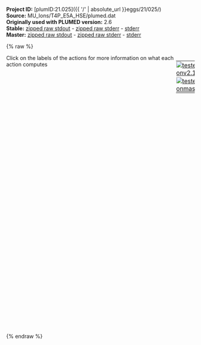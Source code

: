 **Project ID:** [plumID:21.025]({{ '/' | absolute_url }}eggs/21/025/)  
**Source:** MU_Ions/T4P_E5A_HSE/plumed.dat  
**Originally used with PLUMED version:** 2.6  
**Stable:** [zipped raw stdout](plumed.dat.plumed.stdout.txt.zip) - [zipped raw stderr](plumed.dat.plumed.stderr.txt.zip) - [stderr](plumed.dat.plumed.stderr)  
**Master:** [zipped raw stdout](plumed.dat.plumed_master.stdout.txt.zip) - [zipped raw stderr](plumed.dat.plumed_master.stderr.txt.zip) - [stderr](plumed.dat.plumed_master.stderr)  

{% raw %}
<div style="width: 100%; float:left">
<div style="width: 90%; float:left" id="value_details_data/MU_Ions/T4P_E5A_HSE/plumed.dat"> Click on the labels of the actions for more information on what each action computes </div>
<div style="width: 10%; float:left"><table><tr><td style="padding:1px"><a href="plumed.dat.plumed.stderr"><img src="https://img.shields.io/badge/v2.10-passing-green.svg" alt="tested onv2.10" /></a></td></tr><tr><td style="padding:1px"><a href="plumed.dat.plumed_master.stderr"><img src="https://img.shields.io/badge/master-passing-green.svg" alt="tested onmaster" /></a></td></tr></table></div></div>
<pre style="width=97%;">
<b name="data/MU_Ions/T4P_E5A_HSE/plumed.datd0" onclick='showPath("data/MU_Ions/T4P_E5A_HSE/plumed.dat","data/MU_Ions/T4P_E5A_HSE/plumed.datd0","data/MU_Ions/T4P_E5A_HSE/plumed.datd0","black")'>d0</b><span style="display:none;" id="data/MU_Ions/T4P_E5A_HSE/plumed.datd0">The DISTANCE action with label <b>d0</b> calculates the following quantities:<table  align="center" frame="void" width="95%" cellpadding="5%"><tr><td width="5%"><b> Quantity </b>  </td><td width="5%"><b> Type </b>  </td><td><b> Description </b> </td></tr><tr><td width="5%">d0</td><td width="5%"><font color="black">scalar</font></td><td>the DISTANCE between this pair of atoms</td></tr></table></span>: <span class="plumedtooltip" style="color:green">DISTANCE<span class="right">Calculate the distance between a pair of atoms. <a href="https://www.plumed.org/doc-master/user-doc/html/_d_i_s_t_a_n_c_e.html" style="color:green">More details</a><i></i></span></span> <span class="plumedtooltip">ATOMS<span class="right">the pair of atom that we are calculating the distance between<i></i></span></span>=722,2875
<b name="data/MU_Ions/T4P_E5A_HSE/plumed.datd1" onclick='showPath("data/MU_Ions/T4P_E5A_HSE/plumed.dat","data/MU_Ions/T4P_E5A_HSE/plumed.datd1","data/MU_Ions/T4P_E5A_HSE/plumed.datd1","black")'>d1</b><span style="display:none;" id="data/MU_Ions/T4P_E5A_HSE/plumed.datd1">The DISTANCE action with label <b>d1</b> calculates the following quantities:<table  align="center" frame="void" width="95%" cellpadding="5%"><tr><td width="5%"><b> Quantity </b>  </td><td width="5%"><b> Type </b>  </td><td><b> Description </b> </td></tr><tr><td width="5%">d1</td><td width="5%"><font color="black">scalar</font></td><td>the DISTANCE between this pair of atoms</td></tr></table></span>: <span class="plumedtooltip" style="color:green">DISTANCE<span class="right">Calculate the distance between a pair of atoms. <a href="https://www.plumed.org/doc-master/user-doc/html/_d_i_s_t_a_n_c_e.html" style="color:green">More details</a><i></i></span></span> <span class="plumedtooltip">ATOMS<span class="right">the pair of atom that we are calculating the distance between<i></i></span></span>=2781,4934
<b name="data/MU_Ions/T4P_E5A_HSE/plumed.datd2" onclick='showPath("data/MU_Ions/T4P_E5A_HSE/plumed.dat","data/MU_Ions/T4P_E5A_HSE/plumed.datd2","data/MU_Ions/T4P_E5A_HSE/plumed.datd2","black")'>d2</b><span style="display:none;" id="data/MU_Ions/T4P_E5A_HSE/plumed.datd2">The DISTANCE action with label <b>d2</b> calculates the following quantities:<table  align="center" frame="void" width="95%" cellpadding="5%"><tr><td width="5%"><b> Quantity </b>  </td><td width="5%"><b> Type </b>  </td><td><b> Description </b> </td></tr><tr><td width="5%">d2</td><td width="5%"><font color="black">scalar</font></td><td>the DISTANCE between this pair of atoms</td></tr></table></span>: <span class="plumedtooltip" style="color:green">DISTANCE<span class="right">Calculate the distance between a pair of atoms. <a href="https://www.plumed.org/doc-master/user-doc/html/_d_i_s_t_a_n_c_e.html" style="color:green">More details</a><i></i></span></span> <span class="plumedtooltip">ATOMS<span class="right">the pair of atom that we are calculating the distance between<i></i></span></span>=4840,6993
<b name="data/MU_Ions/T4P_E5A_HSE/plumed.datd3" onclick='showPath("data/MU_Ions/T4P_E5A_HSE/plumed.dat","data/MU_Ions/T4P_E5A_HSE/plumed.datd3","data/MU_Ions/T4P_E5A_HSE/plumed.datd3","black")'>d3</b><span style="display:none;" id="data/MU_Ions/T4P_E5A_HSE/plumed.datd3">The DISTANCE action with label <b>d3</b> calculates the following quantities:<table  align="center" frame="void" width="95%" cellpadding="5%"><tr><td width="5%"><b> Quantity </b>  </td><td width="5%"><b> Type </b>  </td><td><b> Description </b> </td></tr><tr><td width="5%">d3</td><td width="5%"><font color="black">scalar</font></td><td>the DISTANCE between this pair of atoms</td></tr></table></span>: <span class="plumedtooltip" style="color:green">DISTANCE<span class="right">Calculate the distance between a pair of atoms. <a href="https://www.plumed.org/doc-master/user-doc/html/_d_i_s_t_a_n_c_e.html" style="color:green">More details</a><i></i></span></span> <span class="plumedtooltip">ATOMS<span class="right">the pair of atom that we are calculating the distance between<i></i></span></span>=6954,473

<b name="data/MU_Ions/T4P_E5A_HSE/plumed.datuw" onclick='showPath("data/MU_Ions/T4P_E5A_HSE/plumed.dat","data/MU_Ions/T4P_E5A_HSE/plumed.datuw","data/MU_Ions/T4P_E5A_HSE/plumed.datuw","black")'>uw</b><span style="display:none;" id="data/MU_Ions/T4P_E5A_HSE/plumed.datuw">The UPPER_WALLS action with label <b>uw</b> calculates the following quantities:<table  align="center" frame="void" width="95%" cellpadding="5%"><tr><td width="5%"><b> Quantity </b>  </td><td width="5%"><b> Type </b>  </td><td><b> Description </b> </td></tr><tr><td width="5%">uw.bias</td><td width="5%"><font color="black">scalar</font></td><td>the instantaneous value of the bias potential</td></tr><tr><td width="5%">uw.force2</td><td width="5%"><font color="black">scalar</font></td><td>the instantaneous value of the squared force due to this bias potential</td></tr></table></span>: <span class="plumedtooltip" style="color:green">UPPER_WALLS<span class="right">Defines a wall for the value of one or more collective variables, <a href="https://www.plumed.org/doc-master/user-doc/html/_u_p_p_e_r__w_a_l_l_s.html" style="color:green">More details</a><i></i></span></span> <span class="plumedtooltip">ARG<span class="right">the arguments on which the bias is acting<i></i></span></span>=<b name="data/MU_Ions/T4P_E5A_HSE/plumed.datd0">d0</b>,<b name="data/MU_Ions/T4P_E5A_HSE/plumed.datd1">d1</b>,<b name="data/MU_Ions/T4P_E5A_HSE/plumed.datd2">d2</b>,<b name="data/MU_Ions/T4P_E5A_HSE/plumed.datd3">d3</b> <span class="plumedtooltip">KAPPA<span class="right">the force constant for the wall<i></i></span></span>=1000.0,1000.0,1000.0,1000.0 <span class="plumedtooltip">AT<span class="right">the positions of the wall<i></i></span></span>=2.6,2.6,2.7,2.1
<b name="data/MU_Ions/T4P_E5A_HSE/plumed.datlw" onclick='showPath("data/MU_Ions/T4P_E5A_HSE/plumed.dat","data/MU_Ions/T4P_E5A_HSE/plumed.datlw","data/MU_Ions/T4P_E5A_HSE/plumed.datlw","black")'>lw</b><span style="display:none;" id="data/MU_Ions/T4P_E5A_HSE/plumed.datlw">The LOWER_WALLS action with label <b>lw</b> calculates the following quantities:<table  align="center" frame="void" width="95%" cellpadding="5%"><tr><td width="5%"><b> Quantity </b>  </td><td width="5%"><b> Type </b>  </td><td><b> Description </b> </td></tr><tr><td width="5%">lw.bias</td><td width="5%"><font color="black">scalar</font></td><td>the instantaneous value of the bias potential</td></tr><tr><td width="5%">lw.force2</td><td width="5%"><font color="black">scalar</font></td><td>the instantaneous value of the squared force due to this bias potential</td></tr></table></span>: <span class="plumedtooltip" style="color:green">LOWER_WALLS<span class="right">Defines a wall for the value of one or more collective variables, <a href="https://www.plumed.org/doc-master/user-doc/html/_l_o_w_e_r__w_a_l_l_s.html" style="color:green">More details</a><i></i></span></span> <span class="plumedtooltip">ARG<span class="right">the arguments on which the bias is acting<i></i></span></span>=<b name="data/MU_Ions/T4P_E5A_HSE/plumed.datd0">d0</b>,<b name="data/MU_Ions/T4P_E5A_HSE/plumed.datd1">d1</b>,<b name="data/MU_Ions/T4P_E5A_HSE/plumed.datd2">d2</b>,<b name="data/MU_Ions/T4P_E5A_HSE/plumed.datd3">d3</b> <span class="plumedtooltip">KAPPA<span class="right">the force constant for the wall<i></i></span></span>=1000.0,1000.0,1000.0,1000.0 <span class="plumedtooltip">AT<span class="right">the positions of the wall<i></i></span></span>=1.1,1.1,1.2,0.6

<span class="plumedtooltip" style="color:green">PRINT<span class="right">Print quantities to a file. <a href="https://www.plumed.org/doc-master/user-doc/html/_p_r_i_n_t.html" style="color:green">More details</a><i></i></span></span> <span class="plumedtooltip">FILE<span class="right">the name of the file on which to output these quantities<i></i></span></span>=COLVAR <span class="plumedtooltip">ARG<span class="right">the labels of the values that you would like to print to the file<i></i></span></span>=<b name="data/MU_Ions/T4P_E5A_HSE/plumed.datd0">d0</b>,<b name="data/MU_Ions/T4P_E5A_HSE/plumed.datd1">d1</b>,<b name="data/MU_Ions/T4P_E5A_HSE/plumed.datd2">d2</b>,<b name="data/MU_Ions/T4P_E5A_HSE/plumed.datd3">d3</b>,<b name="data/MU_Ions/T4P_E5A_HSE/plumed.datuw">uw.bias</b>,<b name="data/MU_Ions/T4P_E5A_HSE/plumed.datlw">lw.bias</b> <span class="plumedtooltip">STRIDE<span class="right"> the frequency with which the quantities of interest should be output<i></i></span></span>=50000
</pre>
{% endraw %}
